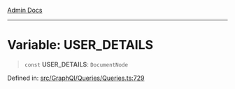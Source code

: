 [Admin Docs](/)

***

# Variable: USER\_DETAILS

> `const` **USER\_DETAILS**: `DocumentNode`


Defined in: [src/GraphQl/Queries/Queries.ts:729](https://github.com/PalisadoesFoundation/talawa-admin/blob/main/src/GraphQl/Queries/Queries.ts#L729)
